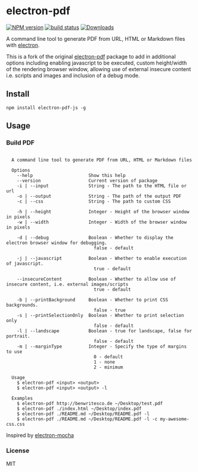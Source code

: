 electron-pdf
============

[![NPM version][npm-image]][npm-url]
[![build status][travis-image]][travis-url]
[![Downloads][downloads-image]][downloads-url]


A command line tool to generate PDF from URL, HTML or Markdown files with [electron](http://electron.atom.io/).

This is a fork of the original [electron-pdf](https://github.com/fraserxu/electron-pdf) package to add in additional
options including enabling javascript to be executed, custom height/width of the rendering browser window, allowing
use of external insecure content i.e. scripts and images and inclusion of a debug mode.

Install
-------

```
npm install electron-pdf-js -g
```

Usage
-----

### Build PDF

```

  A command line tool to generate PDF from URL, HTML or Markdown files

  Options
    --help                     Show this help
    --version                  Current version of package
    -i | --input               String - The path to the HTML file or url
    -o | --output              String - The path of the output PDF
    -c | --css                 String - The path to custom CSS

    -h | --height              Integer - Height of the browser window in pixels
    -w | --width               Integer - Width of the browser window in pixels

    -d | --debug               Boolean - Whether to display the electron browser window for debugging.
                                 false - default

    -j | --javascript          Boolean - Whether to enable execution of javascript.
                                 true - default

    --insecureContent          Boolean - Whether to allow use of insecure content, i.e. external images/scripts
                                 true - default

    -b | --printBackground     Boolean - Whether to print CSS backgrounds.
                                 false - true
    -s | --printSelectionOnly  Boolean - Whether to print selection only
                                 false - default
    -l | --landscape           Boolean - true for landscape, false for portrait.
                                 false - default
    -m | --marginType          Integer - Specify the type of margins to use
                                 0 - default
                                 1 - none
                                 2 - minimum

  Usage
    $ electron-pdf <input> <output>
    $ electron-pdf <input> <output> -l

  Examples
    $ electron-pdf http://benwritesco.de ~/Desktop/test.pdf
    $ electron-pdf ./index.html ~/Desktop/index.pdf
    $ electron-pdf ./README.md ~/Desktop/README.pdf -l
    $ electron-pdf ./README.md ~/Desktop/README.pdf -l -c my-awesome-css.css

```

Inspired by [electron-mocha](https://github.com/jprichardson/electron-mocha)

### License

MIT

[npm-image]: https://img.shields.io/npm/v/electron-pdf.svg?style=flat-square
[npm-url]: https://npmjs.org/package/electron-pdf
[travis-image]: https://img.shields.io/travis/fraserxu/electron-pdf/master.svg?style=flat-square
[travis-url]: https://travis-ci.org/fraserxu/electron-pdf
[downloads-image]: http://img.shields.io/npm/dm/electron-pdf.svg?style=flat-square
[downloads-url]: https://npmjs.org/package/electron-pdf
[standard-image]: https://img.shields.io/badge/code%20style-standard-brightgreen.svg?style=flat-square
[standard-url]: https://github.com/feross/standard
